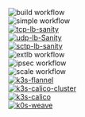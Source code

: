 
![build workflow](https://github.com/loxilb-io/loxilb/actions/workflows/docker-image.yml/badge.svg)  
![simple workflow](https://github.com/loxilb-io/loxilb/actions/workflows/basic-sanity.yml/badge.svg)   
[![tcp-lb-sanity](https://github.com/loxilb-io/loxilb/actions/workflows/tcp-sanity.yml/badge.svg)](https://github.com/loxilb-io/loxilb/actions/workflows/tcp-sanity.yml)   
[![udp-lb-Sanity](https://github.com/loxilb-io/loxilb/actions/workflows/udp-sanity.yml/badge.svg)](https://github.com/loxilb-io/loxilb/actions/workflows/udp-sanity.yml)   
[![sctp-lb-sanity](https://github.com/loxilb-io/loxilb/actions/workflows/sctp-sanity.yml/badge.svg)](https://github.com/loxilb-io/loxilb/actions/workflows/sctp-sanity.yml)   
![extlb workflow](https://github.com/loxilb-io/loxilb/actions/workflows/advanced-lb-sanity.yml/badge.svg)   
![ipsec workflow](https://github.com/loxilb-io/loxilb/actions/workflows/ipsec-sanity.yml/badge.svg)  
![scale workflow](https://github.com/loxilb-io/loxilb/actions/workflows/scale-sanity.yml/badge.svg)   
[![k3s-flannel](https://github.com/loxilb-io/loxilb/actions/workflows/k3s-flannel.yml/badge.svg)](https://github.com/loxilb-io/loxilb/actions/workflows/k3s-flannel.yml)   
[![k3s-calico-cluster](https://github.com/loxilb-io/loxilb/actions/workflows/k3s-flannel-cluster.yml/badge.svg)](https://github.com/loxilb-io/loxilb/actions/workflows/k3s-flannel-cluster.yml)  
[![k3s-calico](https://github.com/loxilb-io/loxilb/actions/workflows/k3s-calico.yml/badge.svg)](https://github.com/loxilb-io/loxilb/actions/workflows/k3s-calico.yml)   
[![k0s-weave](https://github.com/loxilb-io/loxilb/actions/workflows/k0s-weave.yml/badge.svg)](https://github.com/loxilb-io/loxilb/actions/workflows/k0s-weave.yml)   
   
